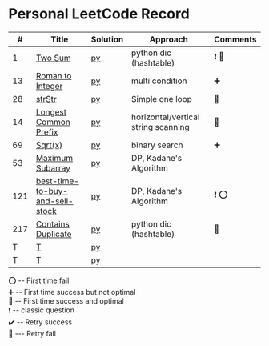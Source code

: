 # Personal LeetCode Record 


| #   | Title                                                                                             | Solution                                    | Approach                            | Comments                        |  
|-----|---------------------------------------------------------------------------------------------------|---------------------------------------------|-------------------------------------|---------------------------------|
| 1   | [Two Sum](https://leetcode.com/problems/two-sum/)                                                 | [py](hashTable/TwoSum.md)                   | python dic (hashtable)              | :heavy_exclamation_mark:  :100: |
| 13  | [Roman to Integer](https://leetcode.com/problems/roman-to-integer/)                               | [py](general/Roman.md)                      | multi condition                     | :heavy_plus_sign:               |
| 28  | [strStr](https://leetcode.com/problems/implement-strstr/)                                         | [py](general/strStr.md)                     | Simple one loop                     | :100:                           |
| 14  | [Longest Common Prefix](https://leetcode.com/problems/longest-common-prefix/)                     | [py](general/prefix.md)                     | horizontal/vertical string scanning | :100:                           |
| 69  | [Sqrt(x)](https://leetcode.com/problems/sqrtx/)                                                   | [py](./math/sqrt.md)                        | binary search                       | :heavy_plus_sign:               |
| 53  | [Maximum Subarray](https://leetcode.com/problems/maximum-subarray/)                               | [py](dynamicProgramming/maximumSubarray.md) | DP, Kadane's Algorithm              |                                 |
| 121 | [best-time-to-buy-and-sell-stock](https://leetcode.com/problems/best-time-to-buy-and-sell-stock/) | [py](dynamicProgramming/stock.md)           | DP, Kadane's Algorithm              | :heavy_exclamation_mark:  :o:   |
| 217 | [Contains Duplicate](https://leetcode.com/problems/contains-duplicate/)                           | [py](general/containDuplicates.md)          | python dic (hashtable)              | :100:                           |
| T   | [T](htps://leetcode.com/problems/two-sum/)                                                        | [py](general/strStr.md)                     |                                     |                                 |
| T   | [T](htps://leetcode.com/problems/two-sum/)                                                        | [py](general/strStr.md)                     |                                     |                                 |

:o: -- First time fail       
:heavy_plus_sign: -- First time success but not optimal     
:100: -- First time success and optimal    
:heavy_exclamation_mark: -- classic question       
:heavy_check_mark: -- Retry success      
:small_red_triangle: --- Retry fail     